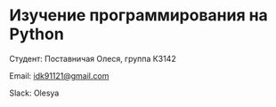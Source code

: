 # Изучение программирования на Python
Студент: Поставничая Олеся, группа К3142

Email: idk91121@gmail.com

Slack: Olesya
